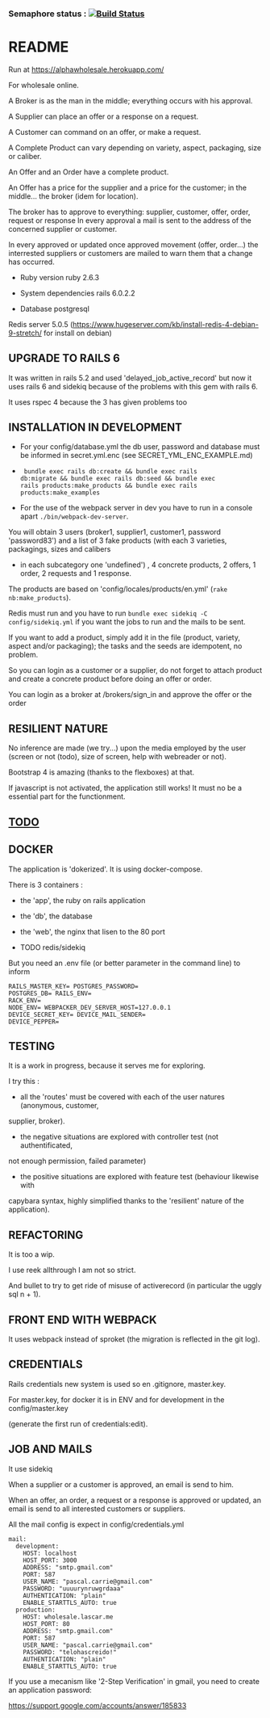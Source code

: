 ### Semaphore status : [![Build Status](https://semaphoreci.com/api/v1/pascal/alphawholesale/branches/master/badge.svg)](https://semaphoreci.com/pascal/alphawholesale)

# README

Run at https://alphawholesale.herokuapp.com/

For wholesale online.

A Broker is as the man in the middle; everything occurs with his approval.

A Supplier can place an offer or a response on a request.

A Customer can command on an offer, or make a request.

A Complete Product can vary depending on variety, aspect, packaging, size or caliber.

An Offer and an Order have a complete product.

An Offer has a price for the supplier and a price for the customer;
in the middle... the broker (idem for location).

The broker has to approve to everything: supplier, customer, offer, order, request or response
In every approval a mail is sent to the address of the concerned supplier or customer.

In every approved or updated once approved movement (offer, order...) the interrested suppliers or customers
are mailed to warn them that a change has occurred.

* Ruby version
ruby 2.6.3

* System dependencies
rails 6.0.2.2

* Database
postgresql

Redis server 5.0.5
(https://www.hugeserver.com/kb/install-redis-4-debian-9-stretch/ for install on debian)

## UPGRADE TO RAILS 6

It was written in rails 5.2 and used 'delayed_job_active_record' but now it uses
rails 6 and sidekiq because of the problems with this gem with rails 6.

It uses rspec 4 because the 3 has given problems too


## INSTALLATION IN DEVELOPMENT

* For your config/database.yml the db user, password and database must be
informed in secret.yml.enc (see SECRET_YML_ENC_EXAMPLE.md)

* <code> bundle exec rails db:create &&  bundle exec rails db:migrate &&
bundle exec rails db:seed &&  bundle exec rails products:make_products &&
bundle exec rails products:make_examples</code>

* For the use of the webpack server in dev you have to run in a console apart
<code>./bin/webpack-dev-server</code>.

You will obtain 3 users (broker1, supplier1, customer1, password 'password83')
and a list of 3 fake products (with each 3 varieties, packagings, sizes and calibers
+ in each subcategory one 'undefined') , 4 concrete products, 2 offers, 1 order,
2 requests and 1 response.

The products are based on 'config/locales/products/en.yml' (<code>rake nb:make_products</code>).

Redis must run and you have to run <code>bundle exec sidekiq -C config/sidekiq.yml</code>
if you want the jobs to run and the mails to be sent.

If you want to add a product, simply add it in the file (product, variety, aspect and/or packaging);
the tasks and the seeds are idempotent, no problem.

So you can login as a customer or a supplier, do not forget to attach product and
create a concrete product before doing an offer or order.

You can login as a broker at /brokers/sign_in and approve the offer or the order

## RESILIENT NATURE

No inference are made (we try...) upon the media employed by the user
(screen or not (todo), size of screen, help with webreader or not).

Bootstrap 4 is amazing (thanks to the flexboxes) at that.

If javascript is not activated, the application still works! It must no be a
essential part for the functionment.

## [TODO](TODO.md)

## DOCKER

The application is 'dokerized'. It is using docker-compose.

There is 3 containers :

* the 'app', the ruby on rails application

* the 'db', the database

* the 'web', the nginx that lisen to the 80 port

* TODO redis/sidekiq

But you need an .env file (or better parameter in the command line) to inform

<code>RAILS_MASTER_KEY=<long-hash>
POSTGRES_PASSWORD=<string>
POSTGRES_DB=<string>
RAILS_ENV=<development or production>
RACK_ENV=<development or production>
NODE_ENV=<development or production>
WEBPACKER_DEV_SERVER_HOST=127.0.0.1
DEVICE_SECRET_KEY=<very long hash>
DEVICE_MAIL_SENDER=<the mail sender>
DEVICE_PEPPER=<very long hash>
</code>

## TESTING

It is a work in progress, because it serves me for exploring.

I try this :

* all the 'routes' must be covered with each of the user natures (anonymous, customer,

supplier, broker).

* the negative situations are explored with controller test (not authentificated,

not enough permission, failed parameter)

* the positive situations are explored with feature test (behaviour likewise with

capybara syntax, highly simplified thanks to the 'resilient' nature of the application).

## REFACTORING

It is too a wip.

I use reek allthrough I am not so strict.

And bullet to try to get ride of misuse of activerecord (in particular the uggly
sql n + 1).

## FRONT END WITH WEBPACK

It uses webpack instead of sproket (the migration is reflected in the git log).

## CREDENTIALS

Rails credentials new system is used so en .gitignore, master.key.

For master.key, for docker it is in ENV and for development in the config/master.key

(generate the first run of credentials:edit).

## JOB AND MAILS

It use sidekiq

When a supplier or a customer is approved, an email is send to him.

When an offer, an order, a request or a response is approved or updated,
an email is send to all interested customers or suppliers.

All the mail config is expect in config/credentials.yml

````
mail:
  development:
    HOST: localhost
    HOST_PORT: 3000
    ADDRESS: "smtp.gmail.com"
    PORT: 587
    USER_NAME: "pascal.carrie@gmail.com"
    PASSWORD: "uuuurynruwgrdaaa"
    AUTHENTICATION: "plain"
    ENABLE_STARTTLS_AUTO: true
  production:
    HOST: wholesale.lascar.me
    HOST_PORT: 80
    ADDRESS: "smtp.gmail.com"
    PORT: 587
    USER_NAME: "pascal.carrie@gmail.com"
    PASSWORD: "telohascreido!"
    AUTHENTICATION: "plain"
    ENABLE_STARTTLS_AUTO: true
````
If you use a mecanism like '2-Step Verification' in gmail, you need to create an application password:

https://support.google.com/accounts/answer/185833
